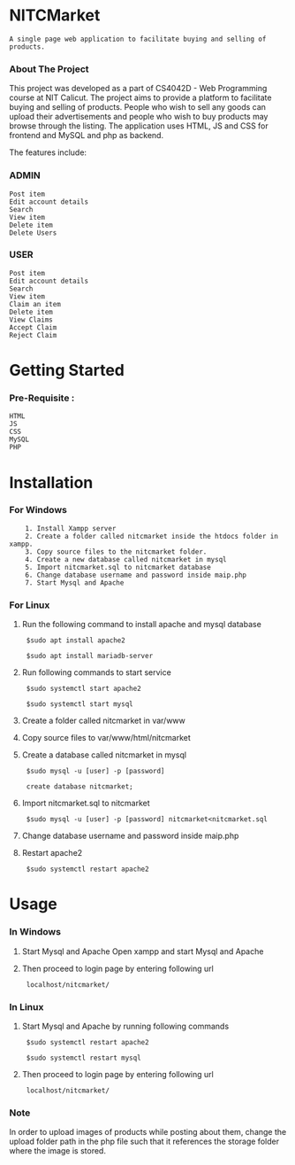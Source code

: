 # NITCMarket

    A single page web application to facilitate buying and selling of products.

### About The Project

This project was developed as a part of CS4042D - Web Programming course at NIT Calicut. The project aims to provide a platform to facilitate buying and selling of products. People who wish to sell any goods can upload their advertisements and people who wish to buy products may browse through the listing. The application uses HTML, JS and CSS for frontend and MySQL and php as backend.


The features include:

### ADMIN

    Post item
    Edit account details
    Search
    View item
    Delete item
    Delete Users

###    USER

    Post item
    Edit account details
    Search
    View item
    Claim an item
    Delete item
    View Claims
    Accept Claim
    Reject Claim


# Getting Started

### Pre-Requisite :
    HTML
    JS
    CSS
    MySQL
    PHP     

  
# Installation         

### For Windows

        1. Install Xampp server
        2. Create a folder called nitcmarket inside the htdocs folder in xampp.
        3. Copy source files to the nitcmarket folder.
        4. Create a new database called nitcmarket in mysql
        5. Import nitcmarket.sql to nitcmarket database
        6. Change database username and password inside maip.php
        7. Start Mysql and Apache

### For Linux

1. Run the following command to install apache and mysql database

        $sudo apt install apache2
		         
        $sudo apt install mariadb-server

2. Run following commands to start service
        
        $sudo systemctl start apache2
		        
        $sudo systemctl start mysql

3. Create a folder called nitcmarket in var/www

4. Copy source files to var/www/html/nitcmarket

5. Create a database called nitcmarket in mysql
		       
        $sudo mysql -u [user] -p [password]
		       
        create database nitcmarket;

6. Import nitcmarket.sql to nitcmarket
	
        $sudo mysql -u [user] -p [password] nitcmarket<nitcmarket.sql

7. Change database username and password inside maip.php

8. Restart apache2
	
        $sudo systemctl restart apache2


# Usage

### In Windows
1. Start Mysql and Apache
	Open xampp and start Mysql and Apache

2. Then proceed to login page by entering following url
			
        localhost/nitcmarket/

### In Linux
1. Start Mysql and Apache by running following commands
			
        $sudo systemctl restart apache2
		
        $sudo systemctl restart mysql

2. Then proceed to login page by entering following url
			    
        localhost/nitcmarket/


### Note

In order to upload images of products while posting about them, change the upload folder path in the php file such that it references the storage folder where the image is stored.                             

